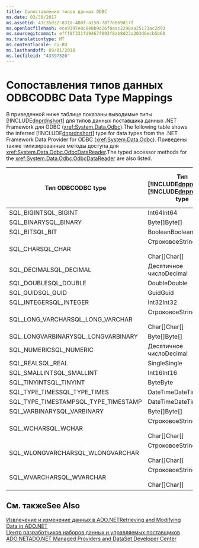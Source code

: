 ```yaml
---
title: Сопоставления типов данных ODBC
ms.date: 03/30/2017
ms.assetid: 43c35d32-831d-480f-a150-78f7e869d17f
ms.openlocfilehash: ece9397e8c8e8b9d26f8aac2298aa25173ac2d93
ms.sourcegitcommit: efff8f331fd9467f093f8ab8d23a203d6ecb5b60
ms.translationtype: MT
ms.contentlocale: ru-RU
ms.lasthandoff: 09/01/2018
ms.locfileid: "43397326"
---
```

# <a name="odbc-data-type-mappings"></a><span data-ttu-id="6b857-102">Сопоставления типов данных ODBC</span><span class="sxs-lookup"><span data-stu-id="6b857-102">ODBC Data Type Mappings</span></span>
<span data-ttu-id="6b857-103">В приведенной ниже таблице показаны выводимые типы [!INCLUDE[dnprdnshort](../../../../includes/dnprdnshort-md.md)] для типов данных поставщика данных .NET Framework для ODBC (<xref:System.Data.Odbc>).</span><span class="sxs-lookup"><span data-stu-id="6b857-103">The following table shows the inferred [!INCLUDE[dnprdnshort](../../../../includes/dnprdnshort-md.md)] type for data types from the .NET Framework Data Provider for ODBC (<xref:System.Data.Odbc>).</span></span> <span data-ttu-id="6b857-104">Приведены также типизированные методы доступа для <xref:System.Data.Odbc.OdbcDataReader>.</span><span class="sxs-lookup"><span data-stu-id="6b857-104">The typed accessor methods for the <xref:System.Data.Odbc.OdbcDataReader> are also listed.</span></span>  
  
|<span data-ttu-id="6b857-105">Тип ODBC</span><span class="sxs-lookup"><span data-stu-id="6b857-105">ODBC type</span></span>|<span data-ttu-id="6b857-106">Тип [!INCLUDE[dnprdnshort](../../../../includes/dnprdnshort-md.md)]</span><span class="sxs-lookup"><span data-stu-id="6b857-106">[!INCLUDE[dnprdnshort](../../../../includes/dnprdnshort-md.md)] type</span></span>|<span data-ttu-id="6b857-107">Типизированный метод доступа [!INCLUDE[dnprdnshort](../../../../includes/dnprdnshort-md.md)]</span><span class="sxs-lookup"><span data-stu-id="6b857-107">[!INCLUDE[dnprdnshort](../../../../includes/dnprdnshort-md.md)] typed accessor</span></span>|  
|---------------|----------------------------------------------------------------------|--------------------------------------------------------------------------------|  
|<span data-ttu-id="6b857-108">SQL_BIGINT</span><span class="sxs-lookup"><span data-stu-id="6b857-108">SQL_BIGINT</span></span>|<span data-ttu-id="6b857-109">Int64</span><span class="sxs-lookup"><span data-stu-id="6b857-109">Int64</span></span>|<span data-ttu-id="6b857-110">GetInt64()</span><span class="sxs-lookup"><span data-stu-id="6b857-110">GetInt64()</span></span>|  
|<span data-ttu-id="6b857-111">SQL_BINARY</span><span class="sxs-lookup"><span data-stu-id="6b857-111">SQL_BINARY</span></span>|<span data-ttu-id="6b857-112">Byte[]</span><span class="sxs-lookup"><span data-stu-id="6b857-112">Byte[]</span></span>|<span data-ttu-id="6b857-113">GetBytes()</span><span class="sxs-lookup"><span data-stu-id="6b857-113">GetBytes()</span></span>|  
|<span data-ttu-id="6b857-114">SQL_BIT</span><span class="sxs-lookup"><span data-stu-id="6b857-114">SQL_BIT</span></span>|<span data-ttu-id="6b857-115">Boolean</span><span class="sxs-lookup"><span data-stu-id="6b857-115">Boolean</span></span>|<span data-ttu-id="6b857-116">GetBoolean()</span><span class="sxs-lookup"><span data-stu-id="6b857-116">GetBoolean()</span></span>|  
|<span data-ttu-id="6b857-117">SQL_CHAR</span><span class="sxs-lookup"><span data-stu-id="6b857-117">SQL_CHAR</span></span>|<span data-ttu-id="6b857-118">Строковое</span><span class="sxs-lookup"><span data-stu-id="6b857-118">String</span></span><br /><br /> <span data-ttu-id="6b857-119">Char[]</span><span class="sxs-lookup"><span data-stu-id="6b857-119">Char[]</span></span>|<span data-ttu-id="6b857-120">GetString()</span><span class="sxs-lookup"><span data-stu-id="6b857-120">GetString()</span></span><br /><br /> <span data-ttu-id="6b857-121">GetChars()</span><span class="sxs-lookup"><span data-stu-id="6b857-121">GetChars()</span></span>|  
|<span data-ttu-id="6b857-122">SQL_DECIMAL</span><span class="sxs-lookup"><span data-stu-id="6b857-122">SQL_DECIMAL</span></span>|<span data-ttu-id="6b857-123">Десятичное число</span><span class="sxs-lookup"><span data-stu-id="6b857-123">Decimal</span></span>|<span data-ttu-id="6b857-124">GetDecimal()</span><span class="sxs-lookup"><span data-stu-id="6b857-124">GetDecimal()</span></span>|  
|<span data-ttu-id="6b857-125">SQL_DOUBLE</span><span class="sxs-lookup"><span data-stu-id="6b857-125">SQL_DOUBLE</span></span>|<span data-ttu-id="6b857-126">Double</span><span class="sxs-lookup"><span data-stu-id="6b857-126">Double</span></span>|<span data-ttu-id="6b857-127">GetDouble()</span><span class="sxs-lookup"><span data-stu-id="6b857-127">GetDouble()</span></span>|  
|<span data-ttu-id="6b857-128">SQL_GUID</span><span class="sxs-lookup"><span data-stu-id="6b857-128">SQL_GUID</span></span>|<span data-ttu-id="6b857-129">Guid</span><span class="sxs-lookup"><span data-stu-id="6b857-129">Guid</span></span>|<span data-ttu-id="6b857-130">GetGuid()</span><span class="sxs-lookup"><span data-stu-id="6b857-130">GetGuid()</span></span>|  
|<span data-ttu-id="6b857-131">SQL_INTEGER</span><span class="sxs-lookup"><span data-stu-id="6b857-131">SQL_INTEGER</span></span>|<span data-ttu-id="6b857-132">Int32</span><span class="sxs-lookup"><span data-stu-id="6b857-132">Int32</span></span>|<span data-ttu-id="6b857-133">GetInt32()</span><span class="sxs-lookup"><span data-stu-id="6b857-133">GetInt32()</span></span>|  
|<span data-ttu-id="6b857-134">SQL_LONG_VARCHAR</span><span class="sxs-lookup"><span data-stu-id="6b857-134">SQL_LONG_VARCHAR</span></span>|<span data-ttu-id="6b857-135">Строковое</span><span class="sxs-lookup"><span data-stu-id="6b857-135">String</span></span><br /><br /> <span data-ttu-id="6b857-136">Char[]</span><span class="sxs-lookup"><span data-stu-id="6b857-136">Char[]</span></span>|<span data-ttu-id="6b857-137">GetString()</span><span class="sxs-lookup"><span data-stu-id="6b857-137">GetString()</span></span><br /><br /> <span data-ttu-id="6b857-138">GetChars()</span><span class="sxs-lookup"><span data-stu-id="6b857-138">GetChars()</span></span>|  
|<span data-ttu-id="6b857-139">SQL_LONGVARBINARY</span><span class="sxs-lookup"><span data-stu-id="6b857-139">SQL_LONGVARBINARY</span></span>|<span data-ttu-id="6b857-140">Byte[]</span><span class="sxs-lookup"><span data-stu-id="6b857-140">Byte[]</span></span>|<span data-ttu-id="6b857-141">GetBytes()</span><span class="sxs-lookup"><span data-stu-id="6b857-141">GetBytes()</span></span>|  
|<span data-ttu-id="6b857-142">SQL_NUMERIC</span><span class="sxs-lookup"><span data-stu-id="6b857-142">SQL_NUMERIC</span></span>|<span data-ttu-id="6b857-143">Десятичное число</span><span class="sxs-lookup"><span data-stu-id="6b857-143">Decimal</span></span>|<span data-ttu-id="6b857-144">GetDecimal()</span><span class="sxs-lookup"><span data-stu-id="6b857-144">GetDecimal()</span></span>|  
|<span data-ttu-id="6b857-145">SQL_REAL</span><span class="sxs-lookup"><span data-stu-id="6b857-145">SQL_REAL</span></span>|<span data-ttu-id="6b857-146">Single</span><span class="sxs-lookup"><span data-stu-id="6b857-146">Single</span></span>|<span data-ttu-id="6b857-147">GetFloat()</span><span class="sxs-lookup"><span data-stu-id="6b857-147">GetFloat()</span></span>|  
|<span data-ttu-id="6b857-148">SQL_SMALLINT</span><span class="sxs-lookup"><span data-stu-id="6b857-148">SQL_SMALLINT</span></span>|<span data-ttu-id="6b857-149">Int16</span><span class="sxs-lookup"><span data-stu-id="6b857-149">Int16</span></span>|<span data-ttu-id="6b857-150">GetInt16()</span><span class="sxs-lookup"><span data-stu-id="6b857-150">GetInt16()</span></span>|  
|<span data-ttu-id="6b857-151">SQL_TINYINT</span><span class="sxs-lookup"><span data-stu-id="6b857-151">SQL_TINYINT</span></span>|<span data-ttu-id="6b857-152">Byte</span><span class="sxs-lookup"><span data-stu-id="6b857-152">Byte</span></span>|<span data-ttu-id="6b857-153">GetByte()</span><span class="sxs-lookup"><span data-stu-id="6b857-153">GetByte()</span></span>|  
|<span data-ttu-id="6b857-154">SQL_TYPE_TIMES</span><span class="sxs-lookup"><span data-stu-id="6b857-154">SQL_TYPE_TIMES</span></span>|<span data-ttu-id="6b857-155">DateTime</span><span class="sxs-lookup"><span data-stu-id="6b857-155">DateTime</span></span>|<span data-ttu-id="6b857-156">GetDateTime()</span><span class="sxs-lookup"><span data-stu-id="6b857-156">GetDateTime()</span></span>|  
|<span data-ttu-id="6b857-157">SQL_TYPE_TIMESTAMP</span><span class="sxs-lookup"><span data-stu-id="6b857-157">SQL_TYPE_TIMESTAMP</span></span>|<span data-ttu-id="6b857-158">DateTime</span><span class="sxs-lookup"><span data-stu-id="6b857-158">DateTime</span></span>|<span data-ttu-id="6b857-159">GetDateTime()</span><span class="sxs-lookup"><span data-stu-id="6b857-159">GetDateTime()</span></span>|  
|<span data-ttu-id="6b857-160">SQL_VARBINARY</span><span class="sxs-lookup"><span data-stu-id="6b857-160">SQL_VARBINARY</span></span>|<span data-ttu-id="6b857-161">Byte[]</span><span class="sxs-lookup"><span data-stu-id="6b857-161">Byte[]</span></span>|<span data-ttu-id="6b857-162">GetBytes()</span><span class="sxs-lookup"><span data-stu-id="6b857-162">GetBytes()</span></span>|  
|<span data-ttu-id="6b857-163">SQL_WCHAR</span><span class="sxs-lookup"><span data-stu-id="6b857-163">SQL_WCHAR</span></span>|<span data-ttu-id="6b857-164">Строковое</span><span class="sxs-lookup"><span data-stu-id="6b857-164">String</span></span><br /><br /> <span data-ttu-id="6b857-165">Char[]</span><span class="sxs-lookup"><span data-stu-id="6b857-165">Char[]</span></span>|<span data-ttu-id="6b857-166">GetString()</span><span class="sxs-lookup"><span data-stu-id="6b857-166">GetString()</span></span><br /><br /> <span data-ttu-id="6b857-167">GetChars()</span><span class="sxs-lookup"><span data-stu-id="6b857-167">GetChars()</span></span>|  
|<span data-ttu-id="6b857-168">SQL_WLONGVARCHAR</span><span class="sxs-lookup"><span data-stu-id="6b857-168">SQL_WLONGVARCHAR</span></span>|<span data-ttu-id="6b857-169">Строковое</span><span class="sxs-lookup"><span data-stu-id="6b857-169">String</span></span><br /><br /> <span data-ttu-id="6b857-170">Char[]</span><span class="sxs-lookup"><span data-stu-id="6b857-170">Char[]</span></span>|<span data-ttu-id="6b857-171">GetString()</span><span class="sxs-lookup"><span data-stu-id="6b857-171">GetString()</span></span><br /><br /> <span data-ttu-id="6b857-172">GetChars()</span><span class="sxs-lookup"><span data-stu-id="6b857-172">GetChars()</span></span>|  
|<span data-ttu-id="6b857-173">SQL_WVARCHAR</span><span class="sxs-lookup"><span data-stu-id="6b857-173">SQL_WVARCHAR</span></span>|<span data-ttu-id="6b857-174">Строковое</span><span class="sxs-lookup"><span data-stu-id="6b857-174">String</span></span><br /><br /> <span data-ttu-id="6b857-175">Char[]</span><span class="sxs-lookup"><span data-stu-id="6b857-175">Char[]</span></span>|<span data-ttu-id="6b857-176">GetString()</span><span class="sxs-lookup"><span data-stu-id="6b857-176">GetString()</span></span><br /><br /> <span data-ttu-id="6b857-177">GetChars()</span><span class="sxs-lookup"><span data-stu-id="6b857-177">GetChars()</span></span>|  
  
## <a name="see-also"></a><span data-ttu-id="6b857-178">См. также</span><span class="sxs-lookup"><span data-stu-id="6b857-178">See Also</span></span>  
 [<span data-ttu-id="6b857-179">Извлечение и изменение данных в ADO.NET</span><span class="sxs-lookup"><span data-stu-id="6b857-179">Retrieving and Modifying Data in ADO.NET</span></span>](../../../../docs/framework/data/adonet/retrieving-and-modifying-data.md)  
 [<span data-ttu-id="6b857-180">Центр разработчиков наборов данных и управляемых поставщиков ADO.NET</span><span class="sxs-lookup"><span data-stu-id="6b857-180">ADO.NET Managed Providers and DataSet Developer Center</span></span>](https://go.microsoft.com/fwlink/?LinkId=217917)
